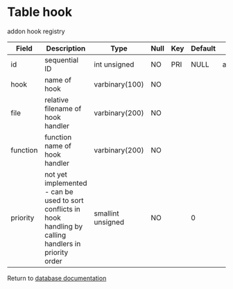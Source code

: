Table hook
===========
addon hook registry

| Field | Description | Type | Null | Key | Default | Extra |
| ----- | ----------- | ---- | ---- | --- | ------- | ----- |
| id       | sequential ID                                                                                              | int unsigned      | NO | PRI | NULL | auto_increment |    
| hook     | name of hook                                                                                               | varbinary(100)    | NO |     |      |                |    
| file     | relative filename of hook handler                                                                          | varbinary(200)    | NO |     |      |                |    
| function | function name of hook handler                                                                              | varbinary(200)    | NO |     |      |                |    
| priority | not yet implemented - can be used to sort conflicts in hook handling by calling handlers in priority order | smallint unsigned | NO |     | 0    |                |    

Return to [database documentation](help/database)
